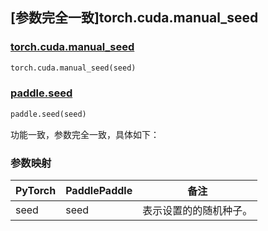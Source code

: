 ## [参数完全一致]torch.cuda.manual_seed

### [torch.cuda.manual_seed](https://pytorch.org/docs/1.13/generated/torch.cuda.manual_seed.html#torch.cuda.manual_seed)

```python
torch.cuda.manual_seed(seed)
```

### [paddle.seed](https://www.paddlepaddle.org.cn/documentation/docs/zh/api/paddle/seed_cn.html)

```python
paddle.seed(seed)
```

功能一致，参数完全一致，具体如下：
### 参数映射
| PyTorch       | PaddlePaddle | 备注                                                   |
| ------------- | ------------ | ------------------------------------------------------ |
| seed        | seed            | 表示设置的的随机种子。|
